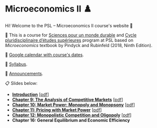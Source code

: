 # Microeconomics II ♟️

Hi! Welcome to the PSL – Microeconomics II course's website :wave:

:closed_book: This is a course for [Sciences pour un monde durable](https://psl.eu/formation/sciences-monde-durable) and [Cycle pluridisciplinaire d’études supérieures](https://psl.eu/formation/cpes-psl-henri-IV) program at PSL based on *Microeconomics* textbook by Pindyck and Rubinfeld (2018, Ninth Edition).

:calendar: [Google calendar with course's dates](https://calendar.google.com/calendar/embed?src=12163aac8921c2325540b5216b325f99190332fd1e5983b0cbe94ca54553d58e%40group.calendar.google.com&ctz=Europe%2FParis).

:paperclip: [Syllabus](https://woomora.github.io/psl-micro-II//PSL%202025%20Spring%20%E2%80%93%20Micro%20II.pdf).

:loudspeaker: [Announcements](https://github.com/woomora/psl-micro-II/blob/master/announcements.md).

:clipboard: Slides below:

- **[Introduction](https://woomora.github.io/psl-micro-II/Intro/microII-intro.html#1)** [[pdf](https://woomora.github.io/psl-micro-II/Intro/microII-intro.pdf)]
- **[Chapter 9: The Analysis of Competitive Markets](https://woomora.github.io/psl-micro-II/Chapter09/chapter09.html#1)** [[pdf](https://woomora.github.io/psl-micro-II/Chapter09/chapter09.pdf)]
- **[Chapter 10: Market Power: Monopoly and Monopsony](https://woomora.github.io/psl-micro-II/Chapter10/chapter10.html#1)** [[pdf](https://woomora.github.io/psl-micro-II/Chapter10/chapter10.pdf)]
- **[Chapter 11: Pricing with Market Power](https://woomora.github.io/psl-micro-II/Chapter11/chapter11.html#1)** [[pdf](https://woomora.github.io/psl-micro-II/Chapter11/chapter11.pdf)]
- **[Chapter 12: Monopolistic Competition and Oligopoly](https://woomora.github.io/psl-micro-II/Chapter12/chapter12.html#1)** [[pdf](https://woomora.github.io/psl-micro-II/Chapter12/chapter12.pdf)]
- **Chapter 16: General Equilibrium and Economic Efficiency**
